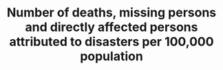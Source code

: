 ---
data_non_statistical: false
date_metadata_updated: '2017-11-01'
goal_meta_link: http://unstats.un.org/sdgs/files/metadata-compilation/Metadata-Goal-11.pdf
goal_meta_link_page: 7
graph: binary
graph_status_notes: graphed
graph_title: Has the US established national and local disaster risk reduction strategies?
graph_type: line
graph_type_description: null
has_metadata: true
indicator: 11.5.1
indicator_definition: "Death: The number of people who died during the disaster, or\
  \ directly after, as a direct result of the hazardous event Missing: The number\
  \ of people whose whereabouts is unknown since the hazardous event. It includes\
  \ people who are presumed dead although there is no physical evidence. The data\
  \ on number of deaths and number of missing are mutually exclusive. Affected people:\
  \ People who are affected by a hazardous event. Comment: People can be affected\
  \ directly or indirectly. Affected people may experience short-term or long-term\
  \ consequences to their lives, livelihoods or health and in the economic, physical,\
  \ social, cultural and environmental assets. Directly affected: People who have\
  \ suffered injury, illness or other health effects; who were evacuated, displaced,\
  \ relocated; or have suffered direct damage to their livelihoods, economic, physical,\
  \ social, cultural and environmental assets. Indirectly affected: People who have\
  \ suffered consequences, other than or in addition to direct effects, over time\
  \ due to disruption or changes in economy, critical infrastructures, basic services,\
  \ commerce, work or social, health and physiological consequences. In this indicator,\
  \ given the difficulties in assessing the full range of all affected (directly and\
  \ indirectly), UNISDR proposes the use of an indicator that would estimate \"directly\
  \ affected\" as a proxy for the number of affected. This indicator, while not perfect,\
  \ comes from data widely available and could be used consistently across countries\
  \ and over time to measure the achievement of the Target B. From the perspective\
  \ of data availability and measurability, it is proposed to build a composite indicator\
  \ which consists of \"directly affected\", or those who are \tInjured or ill, \t\
  Evacuated, \tRelocated and to measure the number who suffered direct damage to their\
  \ livelihoods or assets, \tPeople whose houses were damaged or destroyed \tPeople\
  \ who received food relief aid. Injured or ill: The number of people suffering from\
  \ physical injuries, trauma or cases of disease requiring immediate medical assistance\
  \ as a direct result of a hazardous event. Evacuated: The number of people who temporarily\
  \ moved from where they were (including their place of residence, work places, schools\
  \ and hospitals) to safer locations in order to ensure their safety. Relocated:\
  \ The number of people who moved permanently from their homes to new sites due to\
  \ hazardous event. Note: This definition excludes preventive relocation before the\
  \ event. People whose houses were damaged or destroyed due to hazardous events:\
  \ The estimated number of inhabitants previously living in the houses (housing units)\
  \ damaged or destroyed. All the inhabitants of these houses (housing units) are\
  \ assumed to be affected being in their dwelling or by direct consequence of the\
  \ destruction/damage to their housings (housing units). An average number of inhabitants\
  \ per house (housing unit) in the country can be used to estimate the value. Houses\
  \ destroyed: Houses (housing units) levelled, buried, collapsed, washed away or\
  \ damaged to the extent that they are no longer habitable. Houses damaged: Houses\
  \ (housing units) with minor damage, not structural or architectural, which may\
  \ continue to be habitable, although they may require some repair or cleaning. People\
  \ who received food relief aid: The number of persons who received food /nutrition,\
  \ by government or as humanitarian aid, during or in the aftermath of a hazardous\
  \ event. Hazardous event: The occurrence of a natural or human-induced phenomenon\
  \ in a particular place during a particular period of time due to the existence\
  \ of a hazard. Hazard: A potentially damaging physical event, phenomenon or human\
  \ activity that may cause the loss of life or injury, property damage, social and\
  \ economic disruption or environmental degradation. UNISDR recommends setting NO\
  \ threshold for recording hazardous event in order to monitor all hazardous events.\
  \ Small-scale but frequent hazardous events that are not registered in international\
  \ disaster loss databases account for an important share of damages and losses when\
  \ they are combined, and often go unnoticed by the national and international community.\
  \ These events, when accumulated, are often a source of poverty in developing countries\
  \ but can be effectively addressed by well-designed policies. The scope of the Sendai\
  \ Framework for Disaster Risk Reduction 2015-2030 is \"the risk of small-scale and\
  \ large-scale, frequent and infrequent, sudden and slow-onset disasters, caused\
  \ by natural or man-made hazards as well as relate environmental, technological\
  \ and biological hazards and risks\". Regarding the inclusion of biological and\
  \ environmental hazards in natural hazards category and whether and how to integrate\
  \ man-made hazards, UNISDR will discuss the issue with WHO and other organizations\
  \ (for example, WHO would be in a better position in terms of data, knowledge and\
  \ relationship with Member States and other stakeholders to monitor biological events\
  \ including epidemics. However, we generally do not expect biological disasters\
  \ will cause physical damages to facilities. ). Note: Terminology will be discussed\
  \ and finalized in the Open-ended Intergovernmental Working Group for Sendai Framework\
  \ for Disaster Risk Reduction."
indicator_name: Number of deaths, missing persons and directly affected persons attributed
  to disasters per 100,000 population
indicator_sort_order: 11.05.01
indicator_variable: disaster_rsk_rdctn
layout: indicator
method_of_computation: 'Summation of data on related indicators from national disaster
  loss databases. Make the sum a relative figure by using global population data (World
  Bank or UN Statistics information). Relativity is important because population growth
  (expected to be 9 billion in 2050) may translate into increased hazard exposure
  of population. The Expert Group recommends not using the indicators related with
  the people whose houses were damaged/destroyed in the computation. UNISDR and IRDR
  groups recommend using them as they can be estimated from widely available and verifiable
  data and reflect vulnerability and livelihood issues. Data on housing damage and
  destroyed is essential for economic loss, so using these indicators would not impose
  additional data collection burden. Double-counting: From practical perspective,
  double counting of affected people is unavoidable (for example, injured and relocated)
  in many countries. Minimum double counting is summing ''number of injured'' and
  Number of people whose housings were damaged or destroyed. Relocated is sub-set
  of number of people whose housings were destroyed. The data can be disaggregated
  by hazard type. When applied to proposed target 13.1 and 15.3, hydrological, meteorological
  and climatological and indirectly biological disasters are monitored.'
periodicity: Annual
permalink: /11-5-1/
published: true
rationale_interpretation: "Cities around the world, as well as rural populations,\
  \ witness growing disaster risks. Impacts of climate change on sustainable development\
  \ are observed through both slow-onset events (e.g. sea level rise, increasing temperatures,\
  \ ocean acidification, glacial retreat and related impacts, salinization, land and\
  \ forest degradation, loss of biodiversity and desertification) and extreme weather\
  \ events. Human loss can be measured by the number of deaths, missing, injured or\
  \ ill, evacuated, relocated, people whose houses were damaged/destroyed and people\
  \ who received food relief aid as a direct result of the hazardous events. \nCities\
  \ are some of the most vulnerable areas to natural disasters. Unplanned urban development\
  \ (e.g. informal settlements, overcrowding, inadequate infrastructures) exacerbates\
  \ urban vulnerability to climate change impacts and hydro-meteorological and geological\
  \ hazards. Over half of all coastal areas are urbanized and 21 of the world's 33\
  \ mega cities lie in coastal flood zones. SIDS and coastal regions are particularly\
  \ affected by sea level rise, coastal flooding and erosion, and extreme events (e.g.\
  \ tsunamis and storm surges) due to undermining natural protective barriers, low\
  \ levels of development combined with rapid population growth in low lying coastal\
  \ areas and inadequate capacity to adapt. Poor urban populations must often resort\
  \ to unsustainable coping strategies and mechanisms. \nLarge numbers of people remain\
  \ perilously close to falling into poverty, experiencing shocks that they are unable\
  \ to cope with. For the poor, a shock of even a relatively short duration can have\
  \ long term consequences. Several dimensions of poverty are closely related to environment,\
  \ which is often affected by natural disasters. The poverty reduction agenda could\
  \ include well-designed social protection scheme to help protecting the poor against\
  \ sudden shocks and the development of capacities to better predict and prepare\
  \ for such shocks. Better management of natural resources can themselves strengthen\
  \ the resilience of the poor, by both reducing the likelihood of natural hazardous\
  \ events and offering resources to help cope with them. Biodiversity provides ecosystem\
  \ resilience and contributes to the ability to respond to unpredictable global changes\
  \ and natural disasters. Healthy ecosystems act as buffers against natural hazards,\
  \ providing valuable yet underutilized approaches for climate change adaptation,\
  \ enhancing natural resilience and reducing the vulnerability of people, for example\
  \ to floods and the effects of land degradation. These ecosystem services improve\
  \ the sustainability and economic efficiency of built infrastructure, and are critical\
  \ for sustainable and resilient urban areas. \nThis indicator will track human-related\
  \ loss. The disaster loss data (particularly mortality) are significantly influenced\
  \ by large-scale catastrophic event, which represent important outliers. UNISDR\
  \ recommends countries to report the data by event, so complementary analysis can\
  \ be done by both including and excluding such catastrophic events. \nThe indicator\
  \ will build bridge between SDGs and the Sendai Framework for Disaster Risk Reduction\
  \ because the reduction of human related loss is included in the Sendai Framework\
  \ global targets and will also be monitored under the Sendai Framework Monitoring\
  \ Mechanism. \n(mainly based on TST Issue Brief 2, 5, 20 and 23-26)"
reporting_status: complete
sdg_goal: 11
source_active_1: true
source_agency_staff_name_1: Amy Rosenband, NSC
source_agency_survey_dataset_1: National Security Council/Executive Office of the
  President
source_notes_1: null
source_title_1: null
source_url_1: https://www.dhs.gov/presidential-policy-directive-8-national-preparedness
target: By 2030, significantly reduce the number of deaths and the number of people
  affected and substantially decrease the direct economic losses relative to global
  gross domestic product caused by disasters, including water-related disasters, with
  a focus on protecting the poor and people in vulnerable situations.
target_id: '11.5'
title: Number of deaths, missing persons and directly affected persons attributed
  to disasters per 100,000 population
un_custodial_agency: 'UNISDR (Partnering Agencies: WMO, UNFCCC, UNEP)'
un_designated_tier: '2'
unit_of_measure: Yes/no
us_method_of_computation: 'US Presidential Policy Directive 8: National Preparedness,
  including the National Preparedness Goal and the National Preparedness System'
variable_description: null
variable_notes: null
---